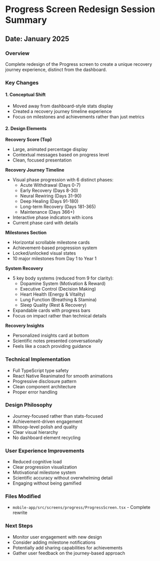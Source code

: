 # Progress Screen Redesign Session Summary

## Date: January 2025

### Overview
Complete redesign of the Progress screen to create a unique recovery journey experience, distinct from the dashboard.

### Key Changes

#### 1. **Conceptual Shift**
- Moved away from dashboard-style stats display
- Created a recovery journey timeline experience
- Focus on milestones and achievements rather than just metrics

#### 2. **Design Elements**

**Recovery Score (Top)**
- Large, animated percentage display
- Contextual messages based on progress level
- Clean, focused presentation

**Recovery Journey Timeline**
- Visual phase progression with 6 distinct phases:
  - Acute Withdrawal (Days 0-7)
  - Early Recovery (Days 8-30)
  - Neural Rewiring (Days 31-90)
  - Deep Healing (Days 91-180)
  - Long-term Recovery (Days 181-365)
  - Maintenance (Days 366+)
- Interactive phase indicators with icons
- Current phase card with details

**Milestones Section**
- Horizontal scrollable milestone cards
- Achievement-based progression system
- Locked/unlocked visual states
- 10 major milestones from Day 1 to Year 1

**System Recovery**
- 5 key body systems (reduced from 9 for clarity):
  - Dopamine System (Motivation & Reward)
  - Executive Control (Decision Making)
  - Heart Health (Energy & Vitality)
  - Lung Function (Breathing & Stamina)
  - Sleep Quality (Rest & Recovery)
- Expandable cards with progress bars
- Focus on impact rather than technical details

**Recovery Insights**
- Personalized insights card at bottom
- Scientific notes presented conversationally
- Feels like a coach providing guidance

### Technical Implementation
- Full TypeScript type safety
- React Native Reanimated for smooth animations
- Progressive disclosure pattern
- Clean component architecture
- Proper error handling

### Design Philosophy
- Journey-focused rather than stats-focused
- Achievement-driven engagement
- Whoop-level polish and quality
- Clear visual hierarchy
- No dashboard element recycling

### User Experience Improvements
- Reduced cognitive load
- Clear progression visualization
- Motivational milestone system
- Scientific accuracy without overwhelming detail
- Engaging without being gamified

### Files Modified
- `mobile-app/src/screens/progress/ProgressScreen.tsx` - Complete rewrite

### Next Steps
- Monitor user engagement with new design
- Consider adding milestone notifications
- Potentially add sharing capabilities for achievements
- Gather user feedback on the journey-based approach 